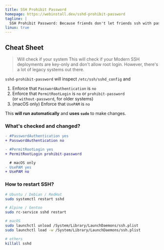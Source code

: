 ```yaml
---
title: SSH Prohibit Password
homepage: https://webinstall.dev/sshd-prohibit-password
tagline: |
  SSH Prohibit Password: Because friends don't let friends ssh with passwords
linux: true
---
```


## Cheat Sheet

> Will check if your system This will check if your Modern SSH deployments are
> key-only and don't allow root login. However, there's a lot of legacy systems
> out there.

`sshd-prohibit-password` will inspect `/etc/ssh/sshd_config` and

1. Enforce that `PasswordAuthentication` is `no`
2. Enforce that `PermitRootLogin` is `no` or `prohibit-password` \
   (or `without-password`, for older systems)
3. (macOS only) Enforce that `UsePAM` is `no`

This **will run automatically** and **uses `sudo`** to make changes.

### What's checked and changed?

```diff
- #PasswordAuthentication yes
+ PasswordAuthentication no

- #PermitRootLogin yes
+ PermitRootLogin prohibit-password

  # macOS only
- UsePAM yes
+ UsePAM no
```

### How to restart SSH?

```sh
# Ubuntu / Debian / RedHat
sudo systemctl restart sshd

# Alpine / Gentoo
sudo rc-service sshd restart

# macOS
sudo launchctl unload /System/Library/LaunchDaemons/ssh.plist
sudo launchctl load -w /System/Library/LaunchDaemons/ssh.plist

# others
killall sshd
```
